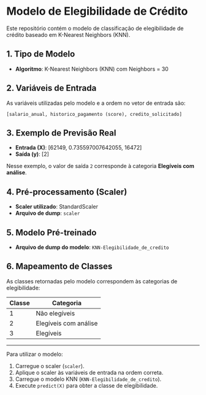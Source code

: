 # Modelo de Elegibilidade de Crédito

Este repositório contém o modelo de classificação de elegibilidade de crédito baseado em K-Nearest Neighbors (KNN).

## 1. Tipo de Modelo

* **Algoritmo**: K-Nearest Neighbors (KNN) com  Neighbors = 30

## 2. Variáveis de Entrada

As variáveis utilizadas pelo modelo e a ordem no vetor de entrada são:

```
[salario_anual, historico_pagamento (score), credito_solicitado]
```

## 3. Exemplo de Previsão Real

* **Entrada (X)**: \[62149, 0.735597007642055, 16472]
* **Saída (y)**: \[2]

Nesse exemplo, o valor de saída `2` corresponde à categoria **Elegíveis com análise**.

## 4. Pré-processamento (Scaler)

* **Scaler utilizado**: StandardScaler
* **Arquivo de dump**: `scaler`

## 5. Modelo Pré-treinado

* **Arquivo de dump do modelo**: `KNN-Elegibilidade_de_credito`

## 6. Mapeamento de Classes

As classes retornadas pelo modelo correspondem às categorias de elegibilidade:

| Classe | Categoria             |
| ------ | --------------------- |
| 1      | Não elegíveis         |
| 2      | Elegíveis com análise |
| 3      | Elegíveis             |

---

Para utilizar o modelo:

1. Carregue o scaler (`scaler`).
2. Aplique o scaler às variáveis de entrada na ordem correta.
3. Carregue o modelo KNN (`KNN-Elegibilidade_de_credito`).
4. Execute `predict(X)` para obter a classe de elegibilidade.
